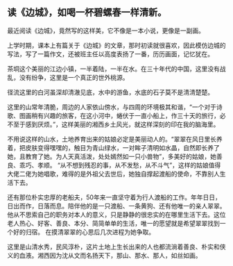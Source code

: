 ## 读《边城》，如喝一杯碧螺春一样清新。

最近阅读《边城》，竟然写的这样美，它不像是一本小说，更像是一副画。

上学时期，课本上有篇关于《边城》的文章，那时初读就很喜欢，因此模仿边城的写法，写了一篇作文，还被班主任以高度表扬了一番，历历画面，记忆犹在。

茶垌这个美丽的江边小镇，一半着陆，一半在水。在三十年代的中国，这里没有战乱，没有纷争，这里是一个真正的世外桃源。

径流这里的白河虽深却清澈见底，水中的游鱼，水底的石子莫不是清清楚楚。

这里的山常年清脆，周边的人家依山傍水，与四周的环境极其和谐，“一个对于诗歌、图画稍有兴趣的旅客，在这小河中，蜷伏于一直小船上，作三十天的旅行，必不至于感到厌烦。”，这样美丽的湘西乡土风光，就这样深刻的印在我的脑海里。

不用说这样的山水，土地养育出来的姑娘必定是美丽动人的。“翠翠在风日里长养着，把皮肤变得嘿嘿的，触目为青山绿水，一对眸子清明如水晶，自然即长养了她，且教育了她。为人天真活泼，处处嫣然如一只小兽物”，多美好的姑娘，她善良、乖巧、孝顺。
“从不想到残忍的事，从不发愁，从不斗气”，这样的姑娘值得大佬二佬为她唱歌，难得的是外祖父去世后，她独自撑起渡船的使命，不靠别人生活下去。

还有那位朴实忠厚的老船夫，50年来一直坚守着为行人渡船的工作。年年日日，日出而作，日落而息。陪伴他的是一只渡船、一条黄狗、还有他唯一的亲人翠翠。
他从不思索自己的职务对本人的意义，只是静静的很忠实的在哪里生活下去。这位老人热心、好客、善良、本分、简简单单的生活，唯一的愿望就是希望翠翠找到一个好的归宿。
在摸清翠翠的心思后几次进程为她争取。

这里是山清水秀，民风淳朴，这片土地上生长出来的人也都流淌着善良、朴实和侠义的血液。湘西因为沈从文而名扬天下，那山、那水、那人，如丝如画。